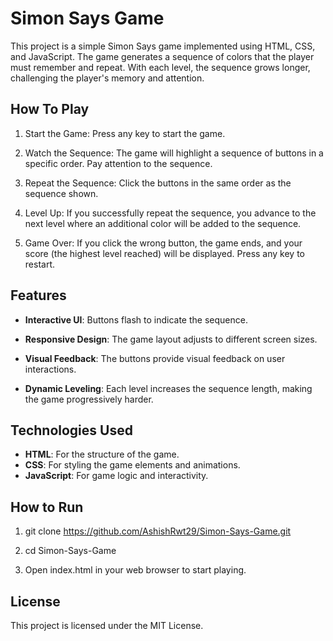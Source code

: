 
# Simon Says Game

This project is a simple Simon Says game implemented using HTML, CSS, and JavaScript. The game generates a sequence of colors that the player must remember and repeat. With each level, the sequence grows longer, challenging the player's memory and attention.


## How To Play

1. Start the Game: Press any key to start the game.

2. Watch the Sequence: The game will highlight a sequence of buttons in a specific order. Pay attention to the sequence.

3. Repeat the Sequence: Click the buttons in the same order as the sequence shown.

4. Level Up: If you successfully repeat the sequence, you advance to the next level where an additional color will be added to the sequence.

5. Game Over: If you click the wrong button, the game ends, and your score (the highest level reached) will be displayed. Press any key to restart.
## Features

- **Interactive UI**: Buttons flash to indicate the sequence.

- **Responsive Design**: The game layout adjusts to different screen sizes.

- **Visual Feedback**: The buttons provide visual feedback on user interactions.
- **Dynamic Leveling**: Each level increases the sequence length, making the game progressively harder.
## Technologies Used

- **HTML**: For the structure of the game.
- **CSS**: For styling the game elements and animations.
- **JavaScript**: For game logic and interactivity.
## How to Run

1. git clone https://github.com/AshishRwt29/Simon-Says-Game.git

2. cd Simon-Says-Game

3. Open index.html in your web browser to start playing.
## License

This project is licensed under the MIT License.

